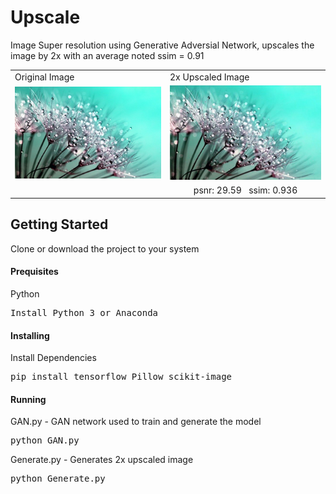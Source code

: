 # Upscale
Image Super resolution using Generative Adversial Network, upscales the image by 2x with an average noted ssim = 0.91

<table>
<thead></thead>
<tbody>
<tr>
<td>Original Image</td><td>2x Upscaled Image </td>
</tr>
<tr>
<td><img src="resources/dandelion.jpg" /></td><td><img src="resources/dandelion2.jpg" /></td>
</tr>
<tr>
<td></td><td align='center'>psnr: 29.59 &nbsp; ssim: 0.936</td>
</tr>
</tbody>
</table>

## Getting Started
Clone or download the project to your system

<h4>Prequisites</h4>

<p>Python</p><pre>Install Python 3 or Anaconda</pre>

<h4>Installing</h4>

<p>Install Dependencies</p>
<pre>pip install tensorflow Pillow scikit-image</pre>
 
<h4>Running</h4>
<p>GAN.py - GAN network used to train and generate the model</p><pre>python GAN.py</pre>
<p>Generate.py - Generates 2x upscaled image</p><pre>python Generate.py</pre>
